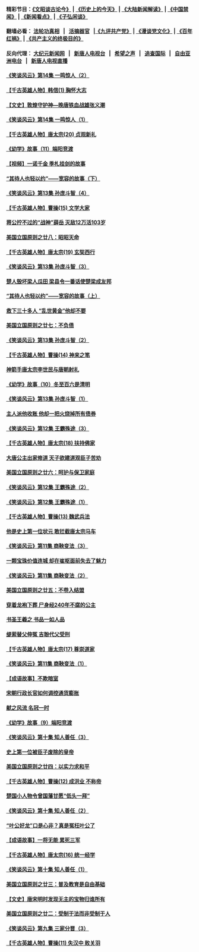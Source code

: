 #### 精彩节目：[《文昭谈古论今》](http://155.138.205.71/wenzhao) | [《历史上的今天》](http://155.138.205.71/today-in-history) | [《大陆新闻解读》](http://155.138.205.71/ntdtv-comedy) | [《中国禁闻》](http://155.138.205.71/ntdtv-news) | [《新闻看点》](http://155.138.205.71/news-insight) | [《子弘闲谈》](http://155.138.205.71/zihongxiantan/) 

 #### 翻墙必看： [法轮功真相](http://155.138.205.71:10000/videos/truth.html) &nbsp;&nbsp;|&nbsp;&nbsp; [活摘器官](http://155.138.205.71:10000/videos/res/Organs/) &nbsp;&nbsp;|[《九评共产党》](http://155.138.205.71:10000/videos/jiuping) | [《漫谈党文化》](http://155.138.205.71:10000/videos/mtdwh) | [《百年红祸》](http://155.138.205.71:10000/videos/bnhh) | [《共产主义的终极目的》](http://155.138.205.71:10000/videos/res/zjmd) 

 #### 反向代理： [大纪元新闻网](http://155.138.205.71:10080/) &nbsp;&nbsp;|&nbsp;&nbsp; [新唐人电视台](http://155.138.205.71:8000/) &nbsp;&nbsp;|&nbsp;&nbsp; [希望之声](http://155.138.205.71:8200/) &nbsp;&nbsp;|&nbsp;&nbsp; [追查国际](http://155.138.205.71:10010/) &nbsp;&nbsp;|&nbsp;&nbsp; [自由亚洲电台](http://155.138.205.71:9800/) &nbsp;&nbsp;|&nbsp;&nbsp; [新唐人电视直播](http://155.138.205.71/) 

#### [《笑谈风云》第14集 一鸣惊人（2）](../pages/nsc975/n11086149.md?t=03080901) 

#### [【千古英雄人物】韩信(1) 胸怀大志](../pages/nsc975/n7544501.md?t=03080901) 

#### [【文史】敦煌守护神—晚唐铁血战雄张义潮](../pages/nsc975/n11091413.md?t=03080901) 

#### [《笑谈风云》第14集 一鸣惊人（1）](../pages/nsc975/n11086128.md?t=03080901) 

#### [【千古英雄人物】唐太宗(20) 贞观新礼](../pages/nsc975/n8046282.md?t=03080901) 

#### [《幼学》故事（11）端阳竞渡](../pages/nsc975/n11025755.md?t=03080901) 

#### [【视频】一诺千金 季札挂剑的故事](../pages/nsc975/n11087985.md?t=03080901) 

#### [“其待人也轻以约”——宽容的故事（下）](../pages/nsc975/n3744126.md?t=03080901) 

#### [《笑谈风云》第13集 孙庞斗智（4）](../pages/nsc975/n11070236.md?t=03080901) 

#### [【千古英雄人物】曹操(15) 文学大家](../pages/nsc975/n7783350.md?t=03080901) 

#### [蒋公拧不过的“战神”薛岳 灭敌12万活103岁](../pages/nsc975/n11084282.md?t=03080901) 

#### [美国立国原则之廿八：昭昭天命](../pages/nsc975/n11060836.md?t=03080901) 

#### [【千古英雄人物】唐太宗(19) 玄奘西行](../pages/nsc975/n8046276.md?t=03080901) 

#### [《笑谈风云》第13集 孙庞斗智（3）](../pages/nsc975/n11070219.md?t=03080901) 

#### [楚人毁坏梁人瓜田 梁县令一番话使楚梁成友邦](../pages/nsc975/n11079326.md?t=03080901) 

#### [“其待人也轻以约”——宽容的故事（上）](../pages/nsc975/n3743407.md?t=03080901) 

#### [救下三十多人 “乱世黄金”他却不要](../pages/nsc975/n11053639.md?t=03080901) 

#### [美国立国原则之廿七：不负债](../pages/nsc975/n11060818.md?t=03080901) 

#### [《笑谈风云》第13集 孙庞斗智（2）](../pages/nsc975/n11070199.md?t=03080901) 

#### [【千古英雄人物】曹操(14) 神来之笔](../pages/nsc975/n7783346.md?t=03080901) 

#### [神箭手唐太宗李世民与唐朝射礼](../pages/nsc975/n11050034.md?t=03080901) 

#### [《幼学》故事（10）冬至百六是清明](../pages/nsc975/n11025760.md?t=03080901) 

#### [《笑谈风云》第13集 孙庞斗智（1）](../pages/nsc975/n11070158.md?t=03080901) 

#### [主人派他收账 他却一把火烧掉所有债券](../pages/nsc975/n11070431.md?t=03080901) 

#### [《笑谈风云》第12集 王霸殊途（3）](../pages/nsc975/n11058708.md?t=03080901) 

#### [【千古英雄人物】唐太宗(18) 扶持佛家](../pages/nsc975/n8046271.md?t=03080901) 

#### [大唐公主出家修道 天子欲建道观臣子苦劝](../pages/nsc975/n11053988.md?t=03080901) 

#### [美国立国原则之廿六：呵护与保卫家庭](../pages/nsc975/n11056028.md?t=03080901) 

#### [《笑谈风云》第12集 王霸殊途（2）](../pages/nsc975/n11058661.md?t=03080901) 

#### [《笑谈风云》第12集 王霸殊途（1）](../pages/nsc975/n11058612.md?t=03080901) 

#### [【千古英雄人物】曹操(13) 魏武兵法](../pages/nsc975/n7783342.md?t=03080901) 

#### [他是史上第一位状元 敢拦截唐太宗马车](../pages/nsc975/n11064238.md?t=03080901) 

#### [《笑谈风云》第11集 商鞅变法（3）](../pages/nsc975/n11051540.md?t=03080901) 

#### [一颗宝珠价值连城 却在崔枢面前失去了魅力](../pages/nsc975/n11049666.md?t=03080901) 

#### [《笑谈风云》第11集 商鞅变法（2）](../pages/nsc975/n11051527.md?t=03080901) 

#### [美国立国原则之廿五：不卷入结盟](../pages/nsc975/n11049916.md?t=03080901) 

#### [穿着龙袍下葬 尸身经240年不腐的公主](../pages/nsc975/n11058573.md?t=03080901) 

#### [书圣王羲之 书品一如人品](../pages/nsc975/n10961724.md?t=03080901) 

#### [缇萦替父伸冤 吉翂代父受刑](../pages/nsc975/n3780463.md?t=03080901) 

#### [【千古英雄人物】唐太宗(17) 尊崇道家](../pages/nsc975/n8046261.md?t=03080901) 

#### [《笑谈风云》第11集 商鞅变法（1）](../pages/nsc975/n11051459.md?t=03080901) 

#### [【成语故事】不欺暗室](../pages/nsc975/n11056002.md?t=03080901) 

#### [宋朝行政长官如何调控通货膨胀](../pages/nsc975/n11055933.md?t=03080901) 

#### [献之风流 名冠一时](../pages/nsc975/n11011196.md?t=03080901) 

#### [《幼学》故事（9）端阳竞渡](../pages/nsc975/n11081111.md?t=03080901) 

#### [《笑谈风云》第十集 知人善任（3）](../pages/nsc975/n11044990.md?t=03080901) 

#### [史上第一位被臣子废除的皇帝](../pages/nsc975/n11053637.md?t=03080901) 

#### [美国立国原则之廿四：以实力求和平](../pages/nsc975/n11046955.md?t=03080901) 

#### [【千古英雄人物】曹操(12) 成洪业 不称帝](../pages/nsc975/n7783338.md?t=03080901) 

#### [楚国小人物令曾国藩甘愿“低头一拜”](../pages/nsc975/n11013087.md?t=03080901) 

#### [《笑谈风云》第十集 知人善任（2）](../pages/nsc975/n11044937.md?t=03080901) 

#### [“叶公好龙”口是心非？真是冤枉叶公了](../pages/nsc975/n11008777.md?t=03080901) 

#### [【成语故事】一将无能 累死三军](../pages/nsc975/n11046538.md?t=03080901) 

#### [【千古英雄人物】唐太宗(16) 统一经学](../pages/nsc975/n8046259.md?t=03080901) 

#### [《笑谈风云》第十集 知人善任（1）](../pages/nsc975/n11032532.md?t=03080901) 

#### [美国立国原则之廿三：普及教育是自由基础](../pages/nsc975/n11044655.md?t=03080901) 

#### [【文史】唐宋明时发现无主的宝物归谁所有](../pages/nsc975/n11036075.md?t=03080901) 

#### [美国立国原则之廿二：受制于法而非受制于人](../pages/nsc975/n11038266.md?t=03080901) 

#### [《笑谈风云》第九集 三家分晋（3）](../pages/nsc975/n11028646.md?t=03080901) 

#### [【千古英雄人物】曹操(11) 失汉中 败关羽](../pages/nsc975/n7783328.md?t=03080901) 

